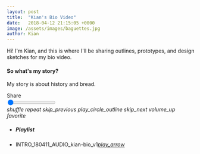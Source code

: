```yaml
---
layout: post
title:  "Kian's Bio Video"
date:   2018-04-12 21:15:05 +0000
image: /assets/images/baguettes.jpg
author: Kian
---
```

Hi! I'm Kian, and this is where I'll be sharing outlines, prototypes, and design sketches for my bio video.

<div class="card-panel light-green lighten-1">
   <div class="col s12 m2">
      <div class="card-panel amber lighten-2">
         <h4 class="center-align">So what's my <b>story?</b></h4>
      </div>
   <p>My story is about history and bread.</p>
   </div>
</div>



<!--Audio player starts--><div class='blue-grey lighten-5'>

<div class="row container">
  <div class="col s12">

<div id="cover" class="col m6 s12 covers z-depth-1"
  style="background-image:url(assets/images/kian.jpg)">
</div><!-- Covers Ends -->
<div class="col m6 s12 player z-depth-2 no-padding blue-grey lighten-5">
        <div class="musicplayer col s12 blue accent-1 z-depth-2 ">
          <span class="right share">Share</span>

<div class="col s12">
            <span class="title"></span>
            <span class="right duration"></span>
            <input type="range" id="duration" min="0" value="0" />
            <span class="left current"></span>
            </form>
          </div>
          <div class="col s12 controls">
            <i id="shuffle" class="material-icons">shuffle</i>
            <i id="repeat" class="material-icons">repeat</i>
            <i id="prev" class="material-icons">skip_previous</i>
            <i id="play" class="material-icons">play_circle_outline</i>
            <i id="next" class="material-icons">skip_next</i>
            <i id="volume" class="material-icons">volume_up</i>
            <i id="fav" class="material-icons">favorite</i>
          </div>
        </div>
        <div class="playlist col s12 no-padding">
          <ul class="collection with-header grey lighten-4">
            <li class="collection-header"><h5>Playlist</h5></li>
            <li class="collection-item"><div>INTRO_180411_AUDIO_kian-bio_v1<a href="#!" class='secondary-content'><i class="material-icons songPlay" data-link="INTRO_180411_AUDIO_kian-bio_v1.m4a" data-name='INTRO_180411_AUDIO_kian-bio_v1' cover="kian.jpg">play_arrow</i></a></div></li>

</ul>
</div>
</div>
   
</div><!-- COL S12 Ends -->
</div><!-- Container Ends  -->
<!--Audio Player End-->
